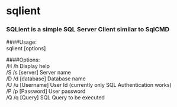 # sqlient

### SQLient is a simple SQL Server Client similar to SqlCMD

####Usage:  
    sqlient [options]

####Options:  
    /H /h                           Display help  
    /S /s [server]                  Server name  
    /D /d [database]                Database name  
    /U /u [Username]                User Id (currently only SQL Authentication works)  
    /P /p [Password]                User password  
    /Q /q [Query]                   SQL Query to be executed  
